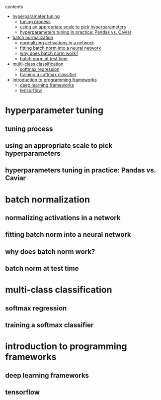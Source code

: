 contents

<!-- TOC -->

- [hyperparameter tuning](#hyperparameter-tuning)
  - [tuning process](#tuning-process)
  - [using an appropriate scale to pick hyperparameters](#using-an-appropriate-scale-to-pick-hyperparameters)
  - [hyperparameters tuning in practice: Pandas vs. Caviar](#hyperparameters-tuning-in-practice-pandas-vs-caviar)
- [batch normalization](#batch-normalization)
  - [normalizing activations in a network](#normalizing-activations-in-a-network)
  - [fitting batch norm into a neural network](#fitting-batch-norm-into-a-neural-network)
  - [why does batch norm work?](#why-does-batch-norm-work)
  - [batch norm at test time](#batch-norm-at-test-time)
- [multi-class classification](#multi-class-classification)
  - [softmax regression](#softmax-regression)
  - [training a softmax classifier](#training-a-softmax-classifier)
- [introduction to programming frameworks](#introduction-to-programming-frameworks)
  - [deep learning frameworks](#deep-learning-frameworks)
  - [tensorflow](#tensorflow)

<!-- /TOC -->

# hyperparameter tuning

## tuning process

## using an appropriate scale to pick hyperparameters

## hyperparameters tuning in practice: Pandas vs. Caviar

# batch normalization

## normalizing activations in a network

## fitting batch norm into a neural network

## why does batch norm work?

## batch norm at test time

# multi-class classification

## softmax regression

## training a softmax classifier

# introduction to programming frameworks

## deep learning frameworks

## tensorflow

